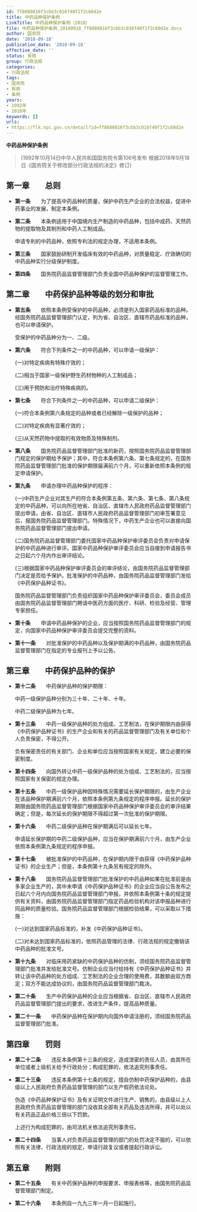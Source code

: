 ```yaml
---
id: ff8080816f3cbb3c016f40f1f2c60d2e
title: 中药品种保护条例
LinkTitle: 中药品种保护条例（2018）
file: 中药品种保护条例_20180918_ff8080816f3cbb3c016f40f1f2c60d2e.docx
author: 国务院
date: '2018-09-18'
publication_date: '2018-09-18'
effective_date: ''
status: 有效
group: 行政法规
categories:
- 行政法规
tags:
- 国务院
- 有效
- 条例
years:
- 1992年
- 2018年
keywords: []
urls:
- https://flk.npc.gov.cn/detail?id=ff8080816f3cbb3c016f40f1f2c60d2e
---
```


**中药品种保护条例**

> (1992年10月14日中华人民共和国国务院令第106号发布 根据2018年9月18日《国务院关于修改部分行政法规的决定》修订)

## 第一章　　总则

- **第一条**　　为了提高中药品种的质量，保护中药生产企业的合法权益，促进中药事业的发展，制定本条例。

- **第二条**　　本条例适用于中国境内生产制造的中药品种，包括中成药、天然药物的提取物及其制剂和中药人工制成品。

  申请专利的中药品种，依照专利法的规定办理，不适用本条例。

- **第三条**　　国家鼓励研制开发临床有效的中药品种，对质量稳定、疗效确切的中药品种实行分级保护制度。

- **第四条**　　国务院药品监督管理部门负责全国中药品种保护的监督管理工作。

## 第二章　　中药保护品种等级的划分和审批

- **第五条**　　依照本条例受保护的中药品种，必须是列入国家药品标准的品种。经国务院药品监督管理部门认定，列为省、自治区、直辖市药品标准的品种，也可以申请保护。

  受保护的中药品种分为一、二级。

- **第六条**　　符合下列条件之一的中药品种，可以申请一级保护：

  (一)对特定疾病有特殊疗效的；

  (二)相当于国家一级保护野生药材物种的人工制成品；

  (三)用于预防和治疗特殊疾病的。

- **第七条**　　符合下列条件之一的中药品种，可以申请二级保护：

  (一)符合本条例第六条规定的品种或者已经解除一级保护的品种；

  (二)对特定疾病有显著疗效的；

  (三)从天然药物中提取的有效物质及特殊制剂。

- **第八条**　　国务院药品监督管理部门批准的新药，按照国务院药品监督管理部门规定的保护期给予保护；其中，符合本条例第六条、第七条规定的，在国务院药品监督管理部门批准的保护期限届满前六个月，可以重新依照本条例的规定申请保护。

- **第九条**　　申请办理中药品种保护的程序：

  (一)中药生产企业对其生产的符合本条例第五条、第六条、第七条、第八条规定的中药品种，可以向所在地省、自治区、直辖市人民政府药品监督管理部门提出申请，由省、自治区、直辖市人民政府药品监督管理部门初审签署意见后，报国务院药品监督管理部门。特殊情况下，中药生产企业也可以直接向国务院药品监督管理部门提出申请。

  (二)国务院药品监督管理部门委托国家中药品种保护审评委员会负责对申请保护的中药品种进行审评。国家中药品种保护审评委员会应当自接到申请报告书之日起六个月内作出审评结论。

  (三)根据国家中药品种保护审评委员会的审评结论，由国务院药品监督管理部门决定是否给予保护。批准保护的中药品种，由国务院药品监督管理部门发给《中药保护品种证书》。

  国务院药品监督管理部门负责组织国家中药品种保护审评委员会，委员会成员由国务院药品监督管理部门聘请中医药方面的医疗、科研、检验及经营、管理专家担任。

- **第十条**　　申请中药品种保护的企业，应当按照国务院药品监督管理部门的规定，向国家中药品种保护审评委员会提交完整的资料。

- **第十一条**　　对批准保护的中药品种以及保护期满的中药品种，由国务院药品监督管理部门在指定的专业报刊上予以公告。

## 第三章　　中药保护品种的保护

- **第十二条**　　中药保护品种的保护期限：

  中药一级保护品种分别为三十年、二十年、十年。

  中药二级保护品种为七年。

- **第十三条**　　中药一级保护品种的处方组成、工艺制法，在保护期限内由获得《中药保护品种证书》的生产企业和有关的药品监督管理部门及有关单位和个人负责保密，不得公开。

  负有保密责任的有关部门、企业和单位应当按照国家有关规定，建立必要的保密制度。

- **第十四条**　　向国外转让中药一级保护品种的处方组成、工艺制法的，应当按照国家有关保密的规定办理。

- **第十五条**　　中药一级保护品种因特殊情况需要延长保护期限的，由生产企业在该品种保护期满前六个月，依照本条例第九条规定的程序申报。延长的保护期限由国务院药品监督管理部门根据国家中药品种保护审评委员会的审评结果确定；但是，每次延长的保护期限不得超过第一次批准的保护期限。

- **第十六条**　　中药二级保护品种在保护期满后可以延长七年。

  申请延长保护期的中药二级保护品种，应当在保护期满前六个月，由生产企业依照本条例第九条规定的程序申报。

- **第十七条**　　被批准保护的中药品种，在保护期内限于由获得《中药保护品种证书》的企业生产；但是，本条例第十九条另有规定的除外。

- **第十八条**　　国务院药品监督管理部门批准保护的中药品种如果在批准前是由多家企业生产的，其中未申请《中药保护品种证书》的企业应当自公告发布之日起六个月内向国务院药品监督管理部门申报，并依照本条例第十条的规定提供有关资料，由国务院药品监督管理部门指定药品检验机构对该申报品种进行同品种的质量检验。国务院药品监督管理部门根据检验结果，可以采取以下措施：

  (一)对达到国家药品标准的，补发《中药保护品种证书》。

  (二)对未达到国家药品标准的，依照药品管理的法律、行政法规的规定撤销该中药品种的批准文号。

- **第十九条**　　对临床用药紧缺的中药保护品种的仿制，须经国务院药品监督管理部门批准并发给批准文号。仿制企业应当付给持有《中药保护品种证书》并转让该中药品种的处方组成、工艺制法的企业合理的使用费，其数额由双方商定；双方不能达成协议的，由国务院药品监督管理部门裁决。

- **第二十条**　　生产中药保护品种的企业应当根据省、自治区、直辖市人民政府药品监督管理部门提出的要求，改进生产条件，提高品种质量。

- **第二十一条**　　中药保护品种在保护期内向国外申请注册的，须经国务院药品监督管理部门批准。

## 第四章　　罚则

- **第二十二条**　　违反本条例第十三条的规定，造成泄密的责任人员，由其所在单位或者上级机关给予行政处分；构成犯罪的，依法追究刑事责任。

- **第二十三条**　　违反本条例第十七条的规定，擅自仿制中药保护品种的，由县级以上人民政府负责药品监督管理的部门以生产假药依法论处。

  伪造《中药品种保护证书》及有关证明文件进行生产、销售的，由县级以上人民政府负责药品监督管理的部门没收其全部有关药品及违法所得，并可以处以有关药品正品价格三倍以下罚款。

  上述行为构成犯罪的，由司法机关依法追究刑事责任。

- **第二十四条**　　当事人对负责药品监督管理的部门的处罚决定不服的，可以依照有关法律、行政法规的规定，申请行政复议或者提起行政诉讼。

## 第五章　　附则

- **第二十五条**　　有关中药保护品种的申报要求、申报表格等，由国务院药品监督管理部门制定。

- **第二十六条**　　本条例自一九九三年一月一日起施行。
